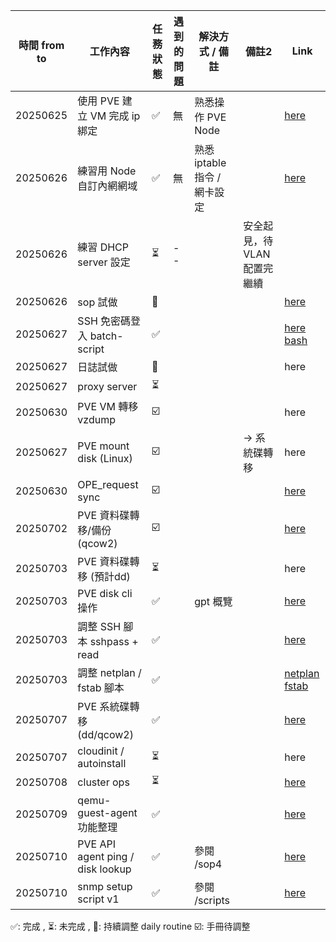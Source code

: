| 時間 from to | 工作內容           | 任務狀態 | 遇到的問題      | 解決方式 / 備註   |  備註2  | Link  |
|------------|--------------------------------------|----------|------------------------------------|--------------------------------------------------------|----------------------------------------|--------------------------------------|
| 20250625 | 使用 PVE 建立 VM 完成 ip 綁定 | ✅ | 無     | 熟悉操作 PVE Node     |  | [here](/journals_1/ProxmoxVE/sop.md#0--建立-proxmox-ve-node-account--設置路由----前言) |
| 20250626 | 練習用 Node 自訂內網網域 | ✅ | 無     | 熟悉 iptable 指令 / 網卡設定    |  |[here](/journals_1/ProxmoxVE/sop.md#網路拓樸調整)  |
| 20250626 | 練習 DHCP server 設定  | ⏳ | -- |  |  安全起見，待 VLAN 配置完繼續    |       |
| 20250626 | sop 試做  | 🔄 |    |    |      | [here](/journals_1/ProxmoxVE/sop.md)   |
| 20250627 | SSH 免密碼登入 batch-script | ✅ |  |      |     | [here](/journals_1/ProxmoxVE/other.md#ssh-免密碼登入) [bash](/journals_1/ProxmoxVE/scripts/ssh/)   |
| 20250627 | 日誌試做  | 🔄 |    |    |      | here   |
| 20250627 | proxy server  | ⏳ |    |    |      | []()   |
| 20250630 | PVE VM 轉移 vzdump | ☑️ |    |    |      | here   |
| 20250627 | PVE mount disk (Linux) | ☑️ |   |    | -> 系統碟轉移  | here   |
| 20250630 | OPE_request sync | ☑️ |    |    |    | [here](/journals_0/project/協助表單/manual.md)   |
| 20250702 | PVE 資料碟轉移/備份 (qcow2) | ☑️ |    |    |   | [here](/journals_1/ProxmoxVE/sops/sop2/sop2.md)   |
| 20250703 | PVE 資料碟轉移 (預計dd) | ⏳ |    |    |   | here   |
| 20250703 | PVE disk cli 操作 | ✅ |    | gpt 概覽 |   | [here](/journals_1/ProxmoxVE/man.md#-磁碟與檔案系統--pve--lvm-互動) |
| 20250703 | 調整 SSH 腳本 sshpass + read | ✅ |    |    |   | [here](/journals_1/ProxmoxVE/scripts/scp/script/root_Node/sshbatch/VM_sshkey.sh) |
| 20250703 | 調整 netplan / fstab 腳本 | ✅ |    |    |   | [netplan](/journals_1/ProxmoxVE/) [fstab](/journals_1/ProxmoxVE/scripts/scp/script/root_Node/disk/VM_disk_mount.bash)   |
| 20250707 | PVE 系統碟轉移 (dd/qcow2)  | ✅ |    |    |   | [here](/journals_1/ProxmoxVE/README.md)   |
| 20250707 | cloudinit / autoinstall | ⏳ |    |    |   | here   |
| 20250708 | cluster ops | ⏳ |    |    |   | [here](/journals_1/ProxmoxVE/README.md)  |
| 20250709 | qemu-guest-agent 功能整理 | ✅ |    |    |   | [here](/journals_1/ProxmoxVE/README.md)   |
| 20250710 | PVE API agent ping / disk lookup  | ✅ |    |  參閱 /sop4  |   | [here](/journals_1/ProxmoxVE/README.md)   |
| 20250710 | snmp setup script v1 | ✅ |    | 參閱 /scripts   |   | [here](/journals_1/ProxmoxVE/README.md)   |


<!-- | 20250703 | cloudinit / autoinstall | ⏳ |    |    |   | here   | -->
<!-- | 20  | 工作內容             | 任務狀態 | 遇到的問題      | 解決方式 / 備註   |  備註2  | Link  |-->



✅: 完成 , ⏳: 未完成 , 🔄: 持續調整 daily routine
☑️: 手冊待調整